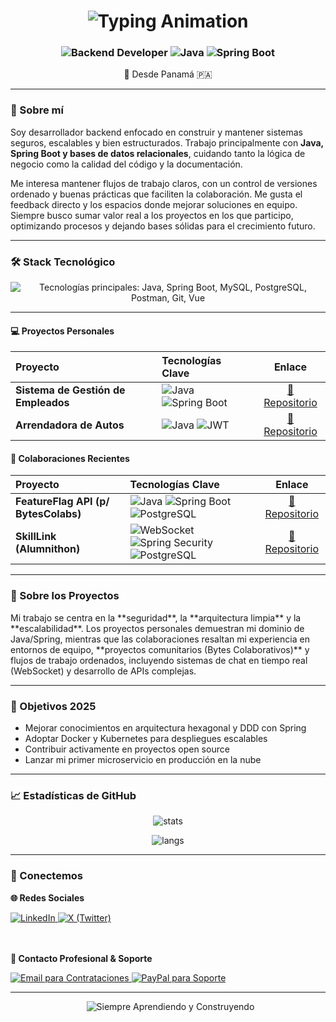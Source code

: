 <h1 align="center">
  <img src="https://readme-typing-svg.herokuapp.com/?lines=¡Hola!%20👋%20Soy%20Diógenes&center=true&size=32&duration=3000&color=2E8B57" alt="Typing Animation"/> 
</h1>

<h3 align="center">
  <img src="https://img.shields.io/badge/Backend%20Developer-000000?style=for-the-badge&logo=spring&logoColor=white" alt="Backend Developer"/>
  
  <img src="https://img.shields.io/badge/Java-D96C00?style=for-the-badge&logo=openjdk&logoColor=white" alt="Java"/>
  
  <img src="https://img.shields.io/badge/Spring%20Boot-6DB33F?style=for-the-badge&logo=spring&logoColor=white" alt="Spring Boot"/>
</h3>

<p align="center">
  📌 Desde Panamá 🇵🇦
</p>

---

### 🚀 Sobre mí

Soy desarrollador backend enfocado en construir y mantener sistemas seguros, escalables y bien estructurados. Trabajo principalmente con **Java, Spring Boot y bases de datos relacionales**, cuidando tanto la lógica de negocio como la calidad del código y la documentación.

Me interesa mantener flujos de trabajo claros, con un control de versiones ordenado y buenas prácticas que faciliten la colaboración. Me gusta el feedback directo y los espacios donde mejorar soluciones en equipo.  
Siempre busco sumar valor real a los proyectos en los que participo, optimizando procesos y dejando bases sólidas para el crecimiento futuro.

---

### 🛠️ Stack Tecnológico

<p align="center">
  <img src="https://skillicons.dev/icons?i=java,spring,mysql,postgresql,postman,git,vue&theme=dark" alt="Tecnologías principales: Java, Spring Boot, MySQL, PostgreSQL, Postman, Git, Vue" />
</p>

---

#### 💻 Proyectos Personales

| Proyecto | Tecnologías Clave | Enlace |
| :--- | :--- | :---: |
| **Sistema de Gestión de Empleados** | <img src="https://img.shields.io/badge/Java%2017-D96C00?style=flat&logo=openjdk&logoColor=white" alt="Java"/> <img src="https://img.shields.io/badge/Spring%20Boot-6DB33F?style=flat&logo=spring&logoColor=white" alt="Spring Boot"/> | [🔗 Repositorio](https://github.com/dio-quincarDev/Gestion-de-Empleados) |
| **Arrendadora de Autos** | <img src="https://img.shields.io/badge/Java%2021-D96C00?style=flat&logo=openjdk&logoColor=white" alt="Java"/> <img src="https://img.shields.io/badge/JWT-000000?style=flat&logo=jsonwebtokens&logoColor=white" alt="JWT"/> | [🔗 Repositorio](https://github.com/dio-quincarDev/ArrendadoraDeAutos) |

#### 🤝 Colaboraciones Recientes

| Proyecto | Tecnologías Clave | Enlace |
| :--- | :--- | :---: |
| **FeatureFlag API (p/ BytesColabs)** | <img src="https://img.shields.io/badge/Java%2021-D96C00?style=flat&logo=openjdk&logoColor=white" alt="Java"/> <img src="https://img.shields.io/badge/Spring%20Boot-6DB33F?style=flat&logo=spring&logoColor=white" alt="Spring Boot"/> <img src="https://img.shields.io/badge/PostgreSQL-316192?style=flat&logo=postgresql&logoColor=white" alt="PostgreSQL"/> | [🔗 Repositorio](https://github.com/dio-quincarDev/feat-flag-api-bytes-colabs) |
| **SkillLink (Alumnithon)** | <img src="https://img.shields.io/badge/WebSocket-4B8BBE?style=flat&logo=websocket&logoColor=white" alt="WebSocket"/> <img src="https://img.shields.io/badge/Spring%20Security-6DB33F?style=flat&logo=spring&logoColor=white" alt="Spring Security"/> <img src="https://img.shields.io/badge/PostgreSQL-316192?style=flat&logo=postgresql&logoColor=white" alt="PostgreSQL"/> | [🔗 Repositorio](https://github.com/R-Mutt22/alumnithon-bad-batch-backend) |

---

### 📝 Sobre los Proyectos

<p align="left">
  Mi trabajo se centra en la **seguridad**, la **arquitectura limpia** y la **escalabilidad**. Los proyectos personales demuestran mi dominio de Java/Spring, mientras que las colaboraciones resaltan mi experiencia en entornos de equipo, **proyectos comunitarios (Bytes Colaborativos)** y flujos de trabajo ordenados, incluyendo sistemas de chat en tiempo real (WebSocket) y desarrollo de APIs complejas.
</p>

---

### 🎯 Objetivos 2025

- Mejorar conocimientos en arquitectura hexagonal y DDD con Spring
- Adoptar Docker y Kubernetes para despliegues escalables
- Contribuir activamente en proyectos open source
- Lanzar mi primer microservicio en producción en la nube

---

### 📈 Estadísticas de GitHub

<p align="center">
  <img src="https://github-readme-stats.vercel.app/api?username=dio-quincardev&show_icons=true&theme=tokyonight&hide_border=true&count_private=true" alt="stats"/>
</p>
<p align="center">
  <img src="https://github-readme-stats.vercel.app/api/top-langs/?username=dio-quincardev&theme=tokyonight&hide_border=true&layout=compact" alt="langs"/>
</p>

---

### 🤝 Conectemos

<p align="center">
  
  **🌐 Redes Sociales**
  <br/>
  
  <a href="https://linkedin.com/in/dio-quincar" target="blank">
    <img src="https://img.shields.io/badge/LinkedIn-0077B5?style=for-the-badge&logo=linkedin&logoColor=white" alt="LinkedIn"/>
  </a>
  <a href="https://twitter.com/DioQuincar" target="_blank">
    <img src="https://img.shields.io/badge/X-000000?style=for-the-badge&logo=x&logoColor=white" alt="X (Twitter)"/>
  </a>
  
  <br/><br/> **💼 Contacto Profesional & Soporte**
  <br/>
  
  <a href="mailto:dio-quincar@outlook.com">
    <img src="https://img.shields.io/badge/Contrataciones-D14836?style=for-the-badge&logo=gmail&logoColor=white" alt="Email para Contrataciones"/>
  </a>
  <a href="https://paypal.me/Dquincar20" target="_blank">
    <img src="https://img.shields.io/badge/Apóyame-00457C?style=for-the-badge&logo=paypal&logoColor=white" alt="PayPal para Soporte"/>
  </a>

</p>

---

<div align="center">
  <img src="https://img.shields.io/badge/Always_Learning_and_Building-🚀-9b59b6?style=for-the-badge" alt="Siempre Aprendiendo y Construyendo"/>
</div>
